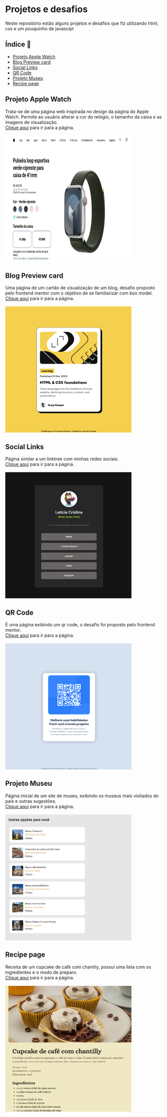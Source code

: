 # Projetos e desafios

Neste repositório estão alguns projetos e desafios que fiz utilizando html, css e um pouquinho de javascipt

## Índice 🔗

- [Projeto Apple Watch](#projeto-apple-watch)
- [Blog Preview card](#blog-preview-card)
- [Social Links](#social-links)
- [QR Code](#qr-code)
- [Projeto Museu](#projeto-museu)
- [Recipe page](#recipe-page)

## Projeto Apple Watch

Trata-se de uma página web inspirada no design da página do Apple Watch. Permite ao usuário alterar a cor do relógio, o tamanho da caixa e as imagens de visualização. <br>
[Clique aqui](https://leeticia-araaujo.github.io/desafios/projeto-apple-watch/) para ir para a página. <br> <br>
<img width="400px" height="400px" src="imagens/apple-watch.jpg"/>

## Blog Preview card

Uma página de um cartão de visualização de um blog, desafio proposto pelo frontend mentor com o objetivo de se familiarizar com box model. <br>
[Clique aqui](https://leeticia-araaujo.github.io/desafios/desafio-card/) para ir para a página. <br> <br>
<img width="400px" height="400px" src="imagens/card.png"/>

## Social Links

Página similar a um linktree com minhas redes sociais. <br>
[Clique aqui](https://leeticia-araaujo.github.io/desafios/desafio-social-links/) para ir para a página. <br> <br>
<img width="400px" height="400px" src="imagens/social-links.png"/>

## QR Code

É uma página exibindo um qr code, o desafio foi proposto pelo frontend mentor. <br>
[Clique aqui](https://leeticia-araaujo.github.io/desafios/desafio-qr-code/) para ir para a página. <br> <br>
<img width="400px" height="400px" src="imagens/qr-code.png"/>

## Projeto Museu

Página inicial de um site de museu, exibindo os museus mais visitados do país e outras sugestões. <br>
[Clique aqui](https://leeticia-araaujo.github.io/desafios/projeto-museu/) para ir para a página. <br> <br>
<img width="400px" height="400px" src="imagens/museu.png"/>

## Recipe page

Receita de um cupcake de café com chantily, possui uma lista com os ingredientes e o modo de preparo. <br> 
[Clique aqui](https://leeticia-araaujo.github.io/desafios/projeto-pag-receita/) para ir para a página. <br> <br>
<img width="400px" height="400px" src="imagens/receita.png"/>
